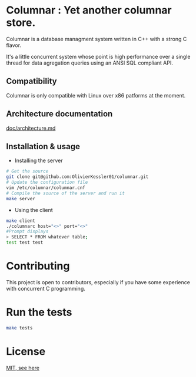 # Columnar : Yet another columnar store.
Columnar is a database managment system written in C++ with a strong C flavor.

It's a little concurrent system whose point is high performance over a single
thread for data agregation queries using an ANSI SQL compliant API.

## Compatibility
Columnar is only compatible with Linux over x86 patforms at the moment.

## Architecture documentation
[doc/architecture.md](doc/architecture.md)


## Installation & usage

* Installing the server 
```bash
# Get the source
git clone git@github.com:OlivierKessler01/columnar.git
# Update the configuration file
vim /etc/columnar/columnar.cnf
# Compile the source of the server and run it
make server 
```

* Using the client
```bash
make client 
./columnarc host="<>" port="<>" 
#Prompt displays
> SELECT * FROM whatever table;
test test test
```

# Contributing
This project is open to contributors, especially if you have some experience with concurrent C programming.

# Run the tests
```bash
make tests
```

# License
[MIT, see here](LICENCE.txt)




